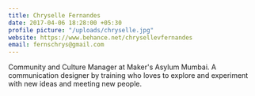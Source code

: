 ```yaml
---
title: Chryselle Fernandes
date: 2017-04-06 18:28:00 +05:30
profile picture: "/uploads/chryselle.jpg"
website: https://www.behance.net/chrysellevfernandes
email: fernschrys@gmail.com
---
```


Community and Culture Manager at Maker's Asylum Mumbai. A communication designer by training who loves to explore and experiment with new ideas and meeting new people. 